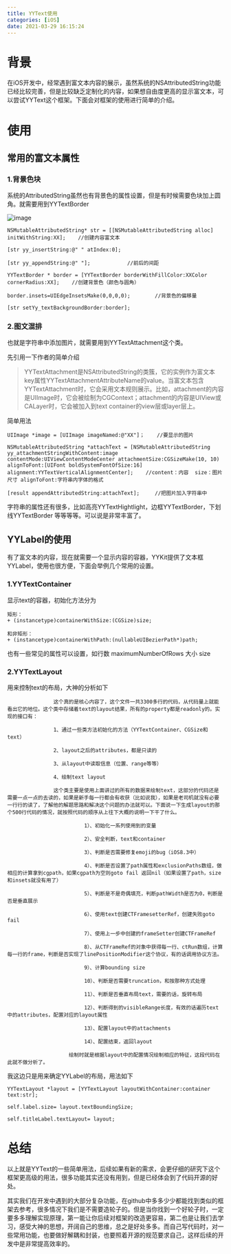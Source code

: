 ```yaml
---
title: YYText使用
categories: [iOS]
date: 2021-03-29 16:15:24
---
```

# 背景

在iOS开发中，经常遇到富文本内容的展示，虽然系统的NSAttributedString功能已经比较完善，但是比较缺乏定制化的内容，如果想自由度更高的显示富文本，可以尝试YYText这个框架。下面会对框架的使用进行简单的介绍。

# 使用

## 常用的富文本属性

### 1.背景色块

系统的AttributedString虽然也有背景色的属性设置，但是有时候需要色块加上圆角。就需要用到YYTextBorder

![image](yybg.webp)

```
NSMutableAttributedString* str = [[NSMutableAttributedString alloc] initWithString:XX];    //创建内容富文本

[str yy_insertString:@" " atIndex:0];

[str yy_appendString:@" "];            //前后的间距

YYTextBorder * border = [YYTextBorder borderWithFillColor:XXColor cornerRadius:XX];    //创建背景色（颜色与圆角）

border.insets=UIEdgeInsetsMake(0,0,0,0);        //背景色的偏移量

[str setYy_textBackgroundBorder:border];
```

### 2.图文混排

也就是字符串中添加图片，就需要用到YYTextAttachment这个类。

先引用一下作者的简单介绍

> YYTextAttachment是NSAttributedString的类簇，它的实例作为富文本key属性YYTextAttachmentAttributeName的value。当富文本包含YYTextAttachment时，它会采用文本规则展示。比如，attachment的内容是UIImage时，它会被绘制为CGContext；attachment的内容是UIView或CALayer时，它会被加入到text container的view层或layer层上。

简单用法

```
UIImage *image = [UIImage imageNamed:@"XX"]；    //要显示的图片

NSMutableAttributedString *attachText = [NSMutableAttributedString yy_attachmentStringWithContent:image contentMode:UIViewContentModeCenter attachmentSize:CGSizeMake(10, 10) alignToFont:[UIFont boldSystemFontOfSize:16] alignment:YYTextVerticalAlignmentCenter];    //content：内容  size：图片尺寸 alignToFont:字符串内字体的格式  

[result appendAttributedString:attachText];     //把图片加入字符串中
```

字符串的属性还有很多，比如高亮YYTextHightlight，边框YYTextBorder，下划线YYTextBorder 等等等等。可以说是非常丰富了。

## YYLabel的使用

有了富文本的内容，现在就需要一个显示内容的容器，YYKit提供了文本框YYLabel，使用也很方便，下面会举例几个常用的设置。

### 1.YYTextContainer

显示text的容器，初始化方法分为

```
矩形： 
+ (instancetype)containerWithSize:(CGSize)size;

和非矩形：
+ (instancetype)containerWithPath:(nullableUIBezierPath*)path;
```

也有一些常见的属性可以设置，如行数 maximumNumberOfRows  大小 size

### 2.YYTextLayout

用来控制text的布局，大神的分析如下

```
               这个真的是核心内容了，这个文件一共3300多行的代码，从代码量上就能看出它的地位。这个类中存储着text的layout结果，所有的property都是readonly的。实现的接口有：

               1、通过一些类方法初始化的方法（YYTextContainer、CGSize和text）

               2、layout之后的attributes，都是只读的

               3、从layout中读取信息（位置、range等等）

               4、绘制text layout

               这个类主要是使用上面讲过的所有的数据来绘制text，这部分的代码还是需要一点一点的去读的，如果是新手每一行都会有收获（比如说我），如果是老司机就没有必要一行行的读了，了解他的解题思路和解决这个问题的办法就可以。下面说一下生成layout的那个500行代码的情况，就按照代码的顺序从上往下大概的说明一下干了什么。

                         1）、初始化一系列使用到的变量

                         2）、安全判断，text和container

                         3）、判断是否需要修复emoji的bug（iOS8.3中）

                         4）、判断是否设置了path属性和exclusionPaths数组，做相应的计算拿到cgpath，如果cgpath为空则goto fail 返回nil（如果设置了path，size和insets就没有用了）

                         5）、判断是不是奇偶填充，判断pathWidth是否为0，判断是否是垂直展示

                         6）、使用text创建CTFramesetterRef，创建失败goto fail

                         7）、使用上一步中创建的frameSetter创建CTFrameRef

                         8）、从CTFrameRef的对象中获得每一行、ctRun数组，计算每一行的frame，判断是否实现了linePositionModifier这个协议，有的话调用协议方法。

                         9）、计算bounding size

                         10）、判断是否需要truncation，和按那种方式处理

                         11）、判断是否垂直布局text，需要的话，旋转布局

                         12）、判断得到的visibleRange长度，有效的话遍历text中的attributes，配置对应的layout属性

                         13）、配置layout中的attachments

                         14）、配置结束，返回layout

                    绘制时就是根据layout中的配置情况绘制相应的特征，这段代码在此就不做分析了。

```

我这边只是用来确定YYLabel的布局，用法如下
```
YYTextLayout *layout = [YYTextLayout layoutWithContainer:container text:str];

self.label.size= layout.textBoundingSize;

self.titleLabel.textLayout= layout;
```

# 总结
以上就是YYText的一些简单用法，后续如果有新的需求，会更仔细的研究下这个框架更高级的用法，很多功能其实还没有用到，但是已经体会到了代码开源的好处。

其实我们在开发中遇到的大部分复杂功能，在github中多多少少都能找到类似的框架去参考，很多情况下我们是不需要造轮子的。但是当你找到一个好轮子时，一定要多多理解实现原理，第一能让你后续对框架的改造更容易，第二也是让我们去学习，感受大神的思想，开阔自己的思维，总之是好处多多。而自己写代码时，对一些常用功能，也要做好解耦和封装，也要照着开源的规范要求自己，这样后续的开发中是非常提高效率的。
